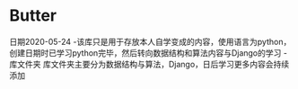 # Butter
日期2020-05-24
-该库只是用于存放本人自学变成的内容，使用语言为python，创建日期时已学习python完毕，然后转向数据结构和算法内容与Django的学习
-库文件夹
  库文件夹主要分为数据结构与算法，Django，日后学习更多内容会持续添加
